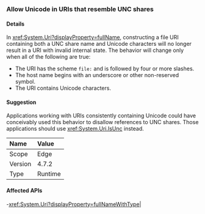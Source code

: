 ### Allow Unicode in URIs that resemble UNC shares

#### Details

In <xref:System.Uri?displayProperty=fullName>, constructing a file URI containing both a UNC share name and Unicode characters will no longer result in a URI with invalid internal state. The behavior will change only when all of the following are true:<ul><li>The URI has the scheme <code>file:</code> and is followed by four or more slashes.</li><li>The host name begins with an underscore or other non-reserved symbol.</li><li>The URI contains Unicode characters.</li></ul>

#### Suggestion

Applications working with URIs consistently containing Unicode could have conceivably used this behavior to disallow references to UNC shares. Those applications should use <xref:System.Uri.IsUnc> instead.

| Name    | Value       |
|:--------|:------------|
| Scope   |Edge|
|Version|4.7.2|
|Type|Runtime

#### Affected APIs

-<xref:System.Uri?displayProperty=fullNameWithType></li></ul>|
